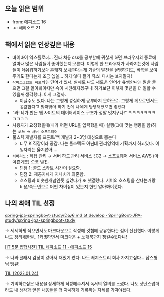 ## 오늘 읽은 범위

- from: 에피소드 16
- to: 에피소드 21

## 책에서 읽은 인상깊은 내용

- 바이바이 익스플로러… 진짜 처음 css를 공부할때 귀찮게 하던 브라우저의 종료에 얼마나 많은 사람들이 좋아했는지 모른다. 이렇게 한 브라우저가 사라지는것에 사람들이 아쉬워하기보다 흔쾌히 보내준다는게 기술의 발전을 설명하기도, 빠름을 보여주기도 한다는게 조금 씁쓸… 하지 않다 잘가 익스! 다시는 보지말자!
- `자바스크립트 피로`라는 단어가 있다. 실제로 나도 새로운 언어가 유행한다는 말을 들으면 그걸 알아봐야지만 속이 시원해지겠구나! 하기보단 이렇게 몇년을 더 일할 수 있을까 생각했다. 이게 그걸까.
  - 아닐수도 있다. 나는 그렇게 성실하게 공부하지 못하므로. 그렇게 게으르면서도 공감한다고 맞아맞아 하기 전에 나에게 당당해졌으면 좋겠다.
- “와! 네가 만든 웹 사이트의 데이터베이스 구조가 정말 멋지구나!” ㅋㅋㅋㅋㅋㅋㅋㅋㅋㅋㅋ
- 사용자가 요청했을때(내가 어떤 URL을 입력했을 때) 실행(그에 맞는 행동을 함)하는 코드
  ⇒ `서버 소프트웨어`
- 풀스택 개발자를 프론트/백 개발자 2~3명 대신으로 뽑는다
  - 너무 K 직장이라 공감. 나는 풀스택도 아닌데 관리영역에 기획까지 하고있다. 이 일자리는 옳지않아….
- `서버리스` : 직접 관리 → 서버 하드 관리 서비스 EC2 → 소프트웨어 서비스 AWS (아마존기준) 으로 발전.
  - 단점 1: 콜드 스타트 시간이 필요함.
  - 단점 2: 제공자에게 지나치게 의존함.
  - 호스팅과 비슷한개념인듯 싶었다가 또 헷갈렸다. 서버의 호스팅을 산다는거랑 비용/속도면으로 어떤 차이점이 있는지 한번 알아봐야겠다.

## 나의 최애 TIL 선정

[spring-jpa-springboot-study/Day6.md at develop · SpringBoot-JPA-study/spring-jpa-springboot-study](https://github.com/SpringBoot-JPA-study/spring-jpa-springboot-study/blob/develop/seohyun/Nomadcoders/IT5MinutesBook/Day6.md)

→ 세세하게 적으면서도 마크다운으로 작성해 깃헙에 공유한다는 점이 신선했다. 이렇게 나도 정리해볼껄.. 1커밋하면서 마크다운 + 노개북까지 챙길수있다니!

[[IT 5분 잡학사전] TIL 에피소드 11 - 에피소드 15](https://selee-s.tistory.com/33)

→ 나와 플래시 감상이 같아서 재밌게 봤다. 나도 레지스트리 회사 가지고싶다… 잡스형님 땡큐!

[TIL (2023.01.24)](https://www.notion.so/TIL-2023-01-24-58a4019098ab4863b275ae616b00847e)

→ 기억하고싶은 내용을 상세하게 작성해주셔서 독서의 열의를 느꼈다. 나도 장난스럽더라도 내 생각과 얻은 내용들을 더 자세하게 기록하는 자세를 가져야겠다.
